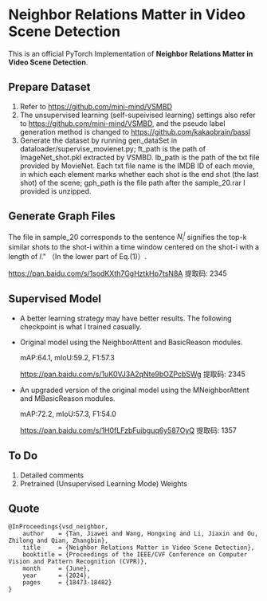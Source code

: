 # Neighbor Relations Matter in Video Scene Detection
This is an official PyTorch Implementation of **Neighbor Relations Matter in Video Scene Detection**.

## Prepare Dataset
1. Refer to https://github.com/mini-mind/VSMBD
2. The unsupervised learning (self-supeivised learning) settings also refer to https://github.com/mini-mind/VSMBD, 
and the pseudo label generation method is changed to https://github.com/kakaobrain/bassl
3. Generate the dataset by running gen_dataSet in dataloader/supervise_movienet.py; ft_path is the path of ImageNet_shot.pkl extracted by VSMBD. lb_path is the path of the txt file provided by MovieNet. Each txt file name is the IMDB ID of each movie, in which each element marks whether each shot is the end shot (the last shot) of the scene; gph_path is the file path after the sample_20.rar I provided is unzipped. 

## Generate Graph Files
The file in sample_20 corresponds to the sentence $N^{l}_{i}$ signifies the top-k similar shots to the shot-i within a time
window centered on the shot-i with a length of $l$." （In the lower part of Eq.(1)）.

https://pan.baidu.com/s/1sodKXth7GgHztkHp7tsN8A 提取码: 2345 

## Supervised Model
- A better learning strategy may have better results. The following checkpoint is what I trained casually.
- Original model using the NeighborAttent and BasicReason modules.
  
  mAP:64.1, mIoU:59.2, F1:57.3
  
  https://pan.baidu.com/s/1uK0VJ3A2qNte9bOZPcbSWg 提取码: 2345
- An upgraded version of the original model using the MNeighborAttent and MBasicReason modules.

  mAP:72.2, mIoU:57.3, F1:54.0
  
  https://pan.baidu.com/s/1H0fLFzbFuibguq6y587OyQ 提取码: 1357



## To Do
1. Detailed comments
2. Pretrained (Unsupervised Learning Mode) Weights

## Quote

```
@InProceedings{vsd_neighbor,
    author    = {Tan, Jiawei and Wang, Hongxing and Li, Jiaxin and Ou, Zhilong and Qian, Zhangbin},
    title     = {Neighbor Relations Matter in Video Scene Detection},
    booktitle = {Proceedings of the IEEE/CVF Conference on Computer Vision and Pattern Recognition (CVPR)},
    month     = {June},
    year      = {2024},
    pages     = {18473-18482}
}
```
